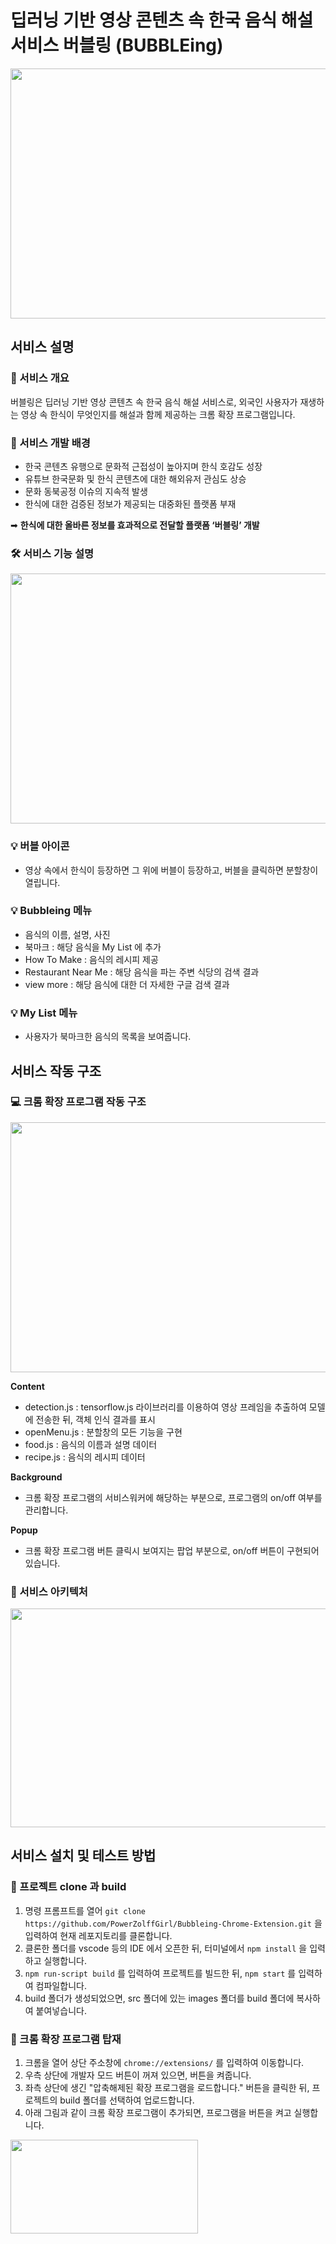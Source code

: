 # 딥러닝 기반 영상 콘텐츠 속 한국 음식 해설 서비스 버블링 (BUBBLEing)

<img src = "https://user-images.githubusercontent.com/78165538/170541583-7df1dffe-18a3-49f5-8c88-855c53ca74ed.png" width="700" height="400">

## 서비스 설명

### :gift: 서비스 개요
버블링은 딥러닝 기반 영상 콘텐츠 속 한국 음식 해설 서비스로, 외국인 사용자가 재생하는 영상 속 한식이 무엇인지를 해설과 함께 제공하는 크롬 확장 프로그램입니다.

### :art: 서비스 개발 배경
- 한국 콘텐츠 유행으로 문화적 근접성이 높아지며 한식 호감도 성장  
- 유튜브 한국문화 및 한식 콘텐츠에 대한 해외유저 관심도 상승
- 문화 동북공정 이슈의 지속적 발생
- 한식에 대한 검증된 정보가 제공되는 대중화된 플랫폼 부재  

➡ **한식에 대한 올바른 정보를 효과적으로 전달할 플랫폼 ‘버블링’ 개발**
### 🛠️ 서비스 기능 설명
<img src = "https://user-images.githubusercontent.com/78165538/170545584-aca304a0-5c33-4814-b370-861d6a4092be.png" width="700" height="400">  

### :bulb: 버블 아이콘
- 영상 속에서 한식이 등장하면 그 위에 버블이 등장하고, 버블을 클릭하면 분할창이 열립니다.   
### :bulb: Bubbleing 메뉴 
- 음식의 이름, 설명, 사진  
- 북마크 : 해당 음식을 My List 에 추가  
- How To Make : 음식의 레시피 제공  
- Restaurant Near Me : 해당 음식을 파는 주변 식당의 검색 결과  
- view more : 해당 음식에 대한 더 자세한 구글 검색 결과  
### :bulb: My List 메뉴
- 사용자가 북마크한 음식의 목록을 보여줍니다.
## 서비스 작동 구조
### 💻 크롬 확장 프로그램 작동 구조
<img src = "https://user-images.githubusercontent.com/78165538/170555331-23c33566-2975-44d6-a648-e25fc82a5a36.png" width="700" height="400">

**Content**
- detection.js : tensorflow.js 라이브러리를 이용하여 영상 프레임을 추출하여 모델에 전송한 뒤, 객체 인식 결과를 표시
- openMenu.js : 분할창의 모든 기능을 구현
- food.js : 음식의 이름과 설명 데이터
- recipe.js : 음식의 레시피 데이터  

**Background**  
- 크롬 확장 프로그램의 서비스워커에 해당하는 부분으로, 프로그램의 on/off 여부를 관리합니다.  

**Popup**  
- 크롬 확장 프로그램 버튼 클릭시 보여지는 팝업 부분으로, on/off 버튼이 구현되어 있습니다.  

### :wrench: 서비스 아키텍처
<img src = "https://user-images.githubusercontent.com/78165538/170556843-1c7df14b-3259-40ea-bdf6-2109286cc925.png" width="700" height="350">

## 서비스 설치 및 테스트 방법
### :mag_right: 프로젝트 clone 과 build  
1) 명령 프롬프트를 열어  ``git clone https://github.com/PowerZolffGirl/Bubbleing-Chrome-Extension.git``  을 입력하여 현재 레포지토리를 클론합니다.
2) 클론한 폴더를 vscode 등의 IDE 에서 오픈한 뒤, 터미널에서 ``npm install`` 을 입력하고 실행합니다.
3) ``npm run-script build``  를 입력하여 프로젝트를 빌드한 뒤, ``npm start`` 를 입력하여 컴파일합니다.
4) build 폴더가 생성되었으면, src 폴더에 있는 images 폴더를 build 폴더에 복사하여 붙여넣습니다.

### :mag_right: 크롬 확장 프로그램 탑재  
1) 크롬을 열어 상단 주소창에 ``chrome://extensions/`` 를 입력하여 이동합니다.
2) 우측 상단에 개발자 모드 버튼이 꺼져 있으면, 버튼을 켜줍니다.
3) 좌측 상단에 생긴 "압축해제된 확장 프로그램을 로드합니다." 버튼을 클릭한 뒤, 프로젝트의 build 폴더를 선택하여 업로드합니다.
4) 아래 그림과 같이 크롬 확장 프로그램이 추가되면, 프로그램을 버튼을 켜고 실행합니다.
<img src = "https://user-images.githubusercontent.com/78165538/170560278-c4c11e84-c0a6-4f28-ad2c-cf1fbf7b7cc0.png" width="300" height="150">


